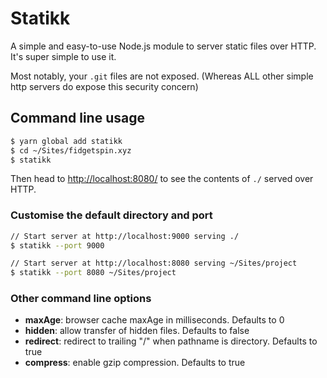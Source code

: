 # Statikk

A simple and easy-to-use Node.js module to server static files over HTTP. It's
super simple to use it.

Most notably, your `.git` files are not exposed. (Whereas ALL other simple http servers do expose this security concern)

## Command line usage

```bash
$ yarn global add statikk
$ cd ~/Sites/fidgetspin.xyz
$ statikk
```

Then head to [http://localhost:8080/](http://localhost:8080/) to see the
contents of `./` served over HTTP.

### Customise the default directory and port

```bash
// Start server at http://localhost:9000 serving ./
$ statikk --port 9000

// Start server at http://localhost:8080 serving ~/Sites/project
$ statikk --port 8080 ~/Sites/project
```

### Other command line options

* **maxAge**: browser cache maxAge in milliseconds. Defaults to 0
* **hidden**: allow transfer of hidden files. Defaults to false
* **redirect**: redirect to trailing "/" when pathname is directory. Defaults to true
* **compress**: enable gzip compression. Defaults to true

